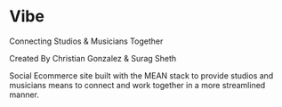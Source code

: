 # Vibe
Connecting Studios &amp; Musicians Together

Created By Christian Gonzalez & Surag Sheth

Social Ecommerce site built with the MEAN stack to provide studios and musicians means to connect and work together in a more streamlined manner.


